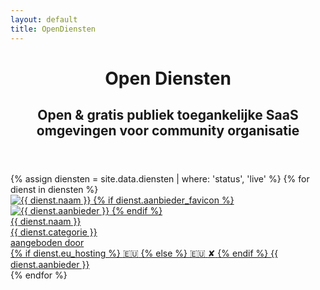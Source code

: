 ```yaml
---
layout: default
title: OpenDiensten
---
```


<div class="desktop">
  <header>
    <h1>Open Diensten</h1>
    <h2>Open & gratis publiek toegankelijke SaaS omgevingen voor community organisatie</h2>
    <div class="category-filters"></div>
  </header>
  
  <main class="icons-container">
    {% assign diensten = site.data.diensten | where: 'status', 'live' %}
    {% for dienst in diensten %}
        <a href="{{ dienst.url }}" class="icon" target="_blank" data-category="{{ dienst.categorie | slugify }}">
            <!-- <img src="{{ dienst.favicon }}" alt="{{ dienst.naam }}"> -->
            <div class="favicon-container">
                <img src="{{ dienst.favicon }}" alt="{{ dienst.naam }}" class="service-favicon">
                {% if dienst.aanbieder_favicon %}
                <img src="{{ dienst.aanbieder_favicon }}" alt="{{ dienst.aanbieder }}" class="provider-favicon">
                {% endif %}
            </div>
            <span>{{ dienst.naam }}</span>
            <div class="icon-label">{{ dienst.categorie }}</div>
            <div class="by">aangeboden door</div>
            <div class="provider">
            {% if dienst.eu_hosting %}
                <span class="eu-flag">🇪🇺</span>
            {% else %}
                <span class="non-eu-flag" title="Niet in EU gehost">
                <span class="eu-flag-base">🇪🇺</span>
                <span class="prohibited-symbol">✘</span>
                </span>
            {% endif %}
            <span class="provider-name">{{ dienst.aanbieder }}</span>
            </div>
        </a>
    {% endfor %}
  </main>
</div>

<script>
  var categories = {};
  document.querySelectorAll('[data-category]').forEach(function(el) {
    var category = el.getAttribute('data-category');
    if (!categories[category]) {
      categories[category] = [];
    }
    categories[category].push(el);
  });
  for (var category in categories) {
    var a = document.createElement('a');
    a.href = '#' + category;
    a.innerText = category;
    a.classList.add('icon-label');
    a.addEventListener('click', function(e) {
      var selectedCategory = e.target.getAttribute('href').substring(1);
      document.querySelectorAll('.icon').forEach(function(icon) {
        icon.style.display = 'none';
      });
      categories[selectedCategory].forEach(function(icon) {
        icon.style.display = 'flex';
      });
    });
    document.querySelector('.category-filters').appendChild(a);
  }
</script>